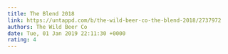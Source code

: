 ```yaml
---
title: The Blend 2018
link: https://untappd.com/b/the-wild-beer-co-the-blend-2018/2737972
authors: The Wild Beer Co
date: Tue, 01 Jan 2019 22:11:30 +0000
rating: 4
---
```

